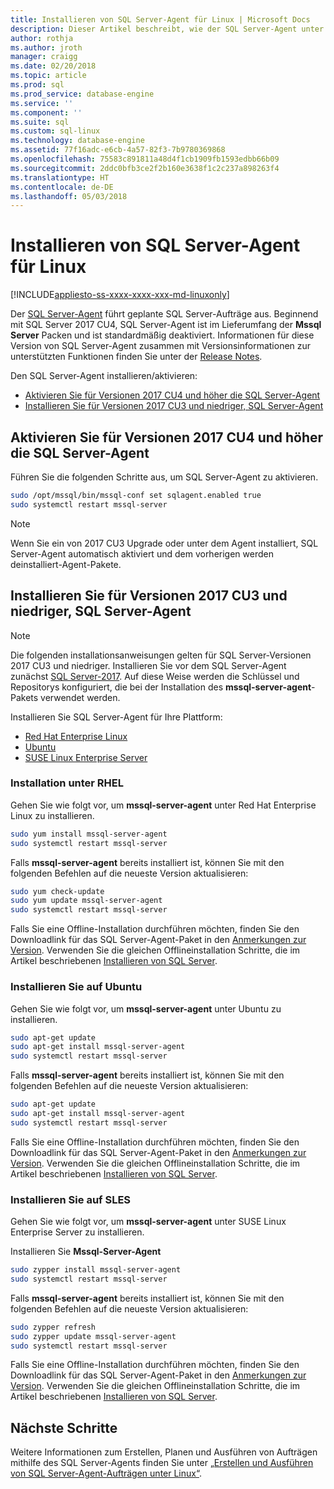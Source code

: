 ```yaml
---
title: Installieren von SQL Server-Agent für Linux | Microsoft Docs
description: Dieser Artikel beschreibt, wie der SQL Server-Agent unter Linux zu installieren.
author: rothja
ms.author: jroth
manager: craigg
ms.date: 02/20/2018
ms.topic: article
ms.prod: sql
ms.prod_service: database-engine
ms.service: ''
ms.component: ''
ms.suite: sql
ms.custom: sql-linux
ms.technology: database-engine
ms.assetid: 77f16adc-e6cb-4a57-82f3-7b9780369868
ms.openlocfilehash: 75583c891811a48d4f1cb1909fb1593edbb66b09
ms.sourcegitcommit: 2ddc0bfb3ce2f2b160e3638f1c2c237a898263f4
ms.translationtype: HT
ms.contentlocale: de-DE
ms.lasthandoff: 05/03/2018
---
```

# <a name="install-sql-server-agent-on-linux"></a>Installieren von SQL Server-Agent für Linux

[!INCLUDE[appliesto-ss-xxxx-xxxx-xxx-md-linuxonly](../includes/appliesto-ss-xxxx-xxxx-xxx-md-linuxonly.md)]

 Der [SQL Server-Agent](https://docs.microsoft.com/sql/ssms/agent/sql-server-agent) führt geplante SQL Server-Aufträge aus. Beginnend mit SQL Server 2017 CU4, SQL Server-Agent ist im Lieferumfang der **Mssql Server** Packen und ist standardmäßig deaktiviert. Informationen für diese Version von SQL Server-Agent zusammen mit Versionsinformationen zur unterstützten Funktionen finden Sie unter der [Release Notes](sql-server-linux-release-notes.md).

 Den SQL Server-Agent installieren/aktivieren:
- [Aktivieren Sie für Versionen 2017 CU4 und höher die SQL Server-Agent](#EnableAgentAfterCU4)
- [Installieren Sie für Versionen 2017 CU3 und niedriger, SQL Server-Agent](#InstallAgentBelowCU4)


## <a name="EnableAgentAfterCU4">Aktivieren Sie für Versionen 2017 CU4 und höher die SQL Server-Agent</a>

 Führen Sie die folgenden Schritte aus, um SQL Server-Agent zu aktivieren.

```bash
sudo /opt/mssql/bin/mssql-conf set sqlagent.enabled true 
sudo systemctl restart mssql-server
```

> [!NOTE]
> Wenn Sie ein von 2017 CU3 Upgrade oder unter dem Agent installiert, SQL Server-Agent automatisch aktiviert und dem vorherigen werden deinstalliert-Agent-Pakete.  

## <a name="InstallAgentBelowCU4">Installieren Sie für Versionen 2017 CU3 und niedriger, SQL Server-Agent</a>

> [!NOTE]
> Die folgenden installationsanweisungen gelten für SQL Server-Versionen 2017 CU3 und niedriger. Installieren Sie vor dem SQL Server-Agent zunächst [SQL Server-2017](sql-server-linux-setup.md#platforms). Auf diese Weise werden die Schlüssel und Repositorys konfiguriert, die bei der Installation des **mssql-server-agent**-Pakets verwendet werden.

Installieren Sie SQL Server-Agent für Ihre Plattform:
- [Red Hat Enterprise Linux](#RHEL)
- [Ubuntu](#ubuntu)
- [SUSE Linux Enterprise Server](#SLES)

### <a name="RHEL">Installation unter RHEL</a>

Gehen Sie wie folgt vor, um **mssql-server-agent** unter Red Hat Enterprise Linux zu installieren. 

```bash
sudo yum install mssql-server-agent
sudo systemctl restart mssql-server
```

Falls **mssql-server-agent** bereits installiert ist, können Sie mit den folgenden Befehlen auf die neueste Version aktualisieren:

```bash
sudo yum check-update
sudo yum update mssql-server-agent
sudo systemctl restart mssql-server
```

Falls Sie eine Offline-Installation durchführen möchten, finden Sie den Downloadlink für das SQL Server-Agent-Paket in den [Anmerkungen zur Version](sql-server-linux-release-notes.md). Verwenden Sie die gleichen Offlineinstallation Schritte, die im Artikel beschriebenen [Installieren von SQL Server](sql-server-linux-setup.md#offline).

### <a name="ubuntu">Installieren Sie auf Ubuntu</a>

Gehen Sie wie folgt vor, um **mssql-server-agent** unter Ubuntu zu installieren. 

```bash
sudo apt-get update 
sudo apt-get install mssql-server-agent
sudo systemctl restart mssql-server
```

Falls **mssql-server-agent** bereits installiert ist, können Sie mit den folgenden Befehlen auf die neueste Version aktualisieren:

```bash
sudo apt-get update 
sudo apt-get install mssql-server-agent
sudo systemctl restart mssql-server
```

Falls Sie eine Offline-Installation durchführen möchten, finden Sie den Downloadlink für das SQL Server-Agent-Paket in den [Anmerkungen zur Version](sql-server-linux-release-notes.md). Verwenden Sie die gleichen Offlineinstallation Schritte, die im Artikel beschriebenen [Installieren von SQL Server](sql-server-linux-setup.md#offline).

### <a name="SLES">Installieren Sie auf SLES</a>

Gehen Sie wie folgt vor, um **mssql-server-agent** unter SUSE Linux Enterprise Server zu installieren. 

Installieren Sie **Mssql-Server-Agent** 

```bash
sudo zypper install mssql-server-agent
sudo systemctl restart mssql-server
```

Falls **mssql-server-agent** bereits installiert ist, können Sie mit den folgenden Befehlen auf die neueste Version aktualisieren:

```bash
sudo zypper refresh
sudo zypper update mssql-server-agent
sudo systemctl restart mssql-server
```

Falls Sie eine Offline-Installation durchführen möchten, finden Sie den Downloadlink für das SQL Server-Agent-Paket in den [Anmerkungen zur Version](sql-server-linux-release-notes.md). Verwenden Sie die gleichen Offlineinstallation Schritte, die im Artikel beschriebenen [Installieren von SQL Server](sql-server-linux-setup.md#offline).

## <a name="next-steps"></a>Nächste Schritte
Weitere Informationen zum Erstellen, Planen und Ausführen von Aufträgen mithilfe des SQL Server-Agents finden Sie unter [„Erstellen und Ausführen von SQL Server-Agent-Aufträgen unter Linux“](sql-server-linux-run-sql-server-agent-job.md).
